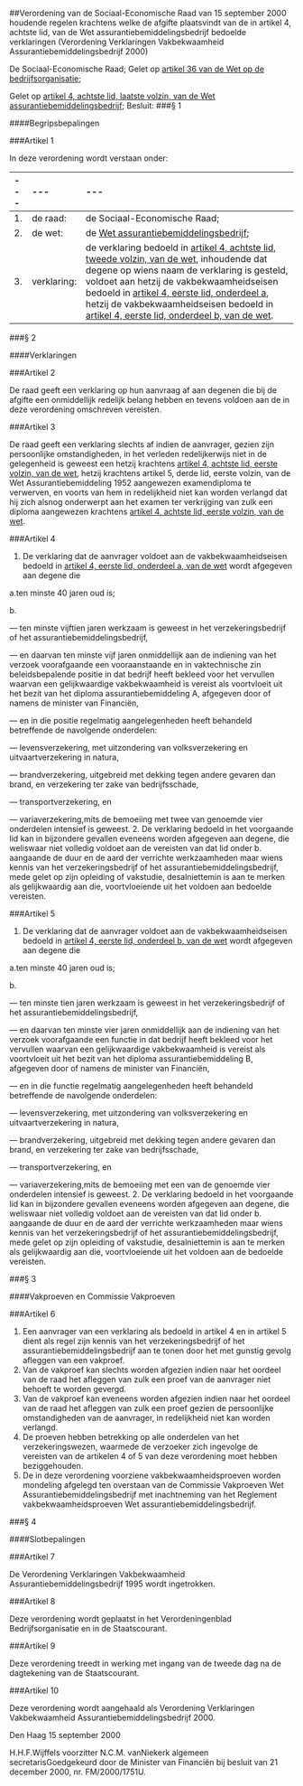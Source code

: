 <meta http-equiv='Content-Type' content='text/html; charset=utf-8' />

##Verordening van de Sociaal-Economische Raad van 15 september 2000 houdende regelen krachtens welke de afgifte plaatsvindt van de in artikel 4, achtste lid, van de Wet assurantiebemiddelingsbedrijf bedoelde verklaringen (Verordening Verklaringen Vakbekwaamheid Assurantiebemiddelingsbedrijf 2000)

De Sociaal-Economische Raad;
Gelet op [artikel 36 van de Wet op de bedrijfsorganisatie](../../../../../../../wet/wet/op/de/bedrijfsorganisatie/BWBR0002058/README.md);

Gelet op [artikel 4, achtste lid, laatste volzin, van de Wet assurantiebemiddelingsbedrijf](../../../../../../../wet/wet/assurantiebemiddelingsbedrijf/BWBR0004993/README.md);
Besluit:
###§ 1 

####Begripsbepalingen

###Artikel 1 

In deze verordening wordt verstaan onder:

| --- | --- | --- |
|:---|:---|:---|
|1. |de raad: |de Sociaal-Economische Raad; |
|2. |de wet: |de [Wet assurantiebemiddelingsbedrijf](../../../../../../../wet/wet/assurantiebemiddelingsbedrijf/BWBR0004993/README.md); |
|3. |verklaring: |de verklaring bedoeld in [artikel 4, achtste lid, tweede volzin, van de wet](../../../../../../../wet/wet/assurantiebemiddelingsbedrijf/BWBR0004993/README.md), inhoudende dat degene op wiens naam de verklaring is gesteld, voldoet aan hetzij de vakbekwaamheidseisen bedoeld in [artikel 4, eerste lid, onderdeel a](../../../../../../../wet/wet/assurantiebemiddelingsbedrijf/BWBR0004993/README.md), hetzij de vakbekwaamheidseisen bedoeld in [artikel 4, eerste lid, onderdeel b, van de wet](../../../../../../../wet/wet/assurantiebemiddelingsbedrijf/BWBR0004993/README.md). |

###§ 2 

####Verklaringen

###Artikel 2 

De raad geeft een verklaring op hun aanvraag af aan degenen die bij de afgifte een onmiddellijk redelijk belang hebben en tevens voldoen aan de in deze verordening omschreven vereisten.

###Artikel 3 

De raad geeft een verklaring slechts af indien de aanvrager, gezien zijn persoonlijke omstandigheden, in het verleden redelijkerwijs niet in de gelegenheid is geweest een hetzij krachtens [artikel 4, achtste lid, eerste volzin, van de wet](../../../../../../../wet/wet/assurantiebemiddelingsbedrijf/BWBR0004993/README.md), hetzij krachtens artikel 5, derde lid, eerste volzin, van de Wet Assurantiebemiddeling 1952 aangewezen examendiploma te verwerven, en voorts van hem in redelijkheid niet kan worden verlangd dat hij zich alsnog onderwerpt aan het examen ter verkrijging van zulk een diploma aangewezen krachtens [artikel 4, achtste lid, eerste volzin, van de wet](../../../../../../../wet/wet/assurantiebemiddelingsbedrijf/BWBR0004993/README.md).

###Artikel 4 

1. De verklaring dat de aanvrager voldoet aan de vakbekwaamheidseisen bedoeld in [artikel 4, eerste lid, onderdeel a, van de wet](../../../../../../../wet/wet/assurantiebemiddelingsbedrijf/BWBR0004993/README.md) wordt afgegeven aan degene die

a.ten minste 40 jaren oud is;

b.

— ten minste vijftien jaren werkzaam is geweest in het verzekeringsbedrijf of het assurantiebemiddelingsbedrijf,

— en daarvan ten minste vijf jaren onmiddellijk aan de indiening van het verzoek voorafgaande een vooraanstaande en in vaktechnische zin beleidsbepalende positie in dat bedrijf heeft bekleed voor het vervullen waarvan een gelijkwaardige vakbekwaamheid is vereist als voortvloeit uit het bezit van het diploma assurantiebemiddeling A, afgegeven door of namens de minister van Financiën,

— en in die positie regelmatig aangelegenheden heeft behandeld betreffende de navolgende onderdelen:

— levensverzekering, met uitzondering van volksverzekering en uitvaartverzekering in natura,

— brandverzekering, uitgebreid met dekking tegen andere gevaren dan brand, en verzekering ter zake van bedrijfsschade,

— transportverzekering, en

— variaverzekering,mits de bemoeiing met twee van genoemde vier onderdelen intensief is geweest.
2.  De verklaring bedoeld in het voorgaande lid kan in bijzondere gevallen eveneens worden afgegeven aan degene, die weliswaar niet volledig voldoet aan de vereisten van dat lid onder b. aangaande de duur en de aard der verrichte werkzaamheden maar wiens kennis van het verzekeringsbedrijf of het assurantiebemiddelingsbedrijf, mede gelet op zijn opleiding of vakstudie, desalniettemin is aan te merken als gelijkwaardig aan die, voortvloeiende uit het voldoen aan bedoelde vereisten.

###Artikel 5 

1. De verklaring dat de aanvrager voldoet aan de vakbekwaamheidseisen bedoeld in [artikel 4, eerste lid, onderdeel b, van de wet](../../../../../../../wet/wet/assurantiebemiddelingsbedrijf/BWBR0004993/README.md) wordt afgegeven aan degene die

a.ten minste 40 jaren oud is;

b.

— ten minste tien jaren werkzaam is geweest in het verzekeringsbedrijf of het assurantiebemiddelingsbedrijf,

— en daarvan ten minste vier jaren onmiddellijk aan de indiening van het verzoek voorafgaande een functie in dat bedrijf heeft bekleed voor het vervullen waarvan een gelijkwaardige vakbekwaamheid is vereist als voortvloeit uit het bezit van het diploma assurantiebemiddeling B, afgegeven door of namens de minister van Financiën,

— en in die functie regelmatig aangelegenheden heeft behandeld betreffende de navolgende onderdelen:

— levensverzekering, met uitzondering van volksverzekering en uitvaartverzekering in natura,

— brandverzekering, uitgebreid met dekking tegen andere gevaren dan brand, en verzekering ter zake van bedrijfsschade,

— transportverzekering, en

— variaverzekering,mits de bemoeiing met een van de genoemde vier onderdelen intensief is geweest.
2.  De verklaring bedoeld in het voorgaande lid kan in bijzondere gevallen eveneens worden afgegeven aan degene, die weliswaar niet volledig voldoet aan de vereisten van dat lid onder b. aangaande de duur en de aard der verrichte werkzaamheden maar wiens kennis van het verzekeringsbedrijf of het assurantiebemiddelingsbedrijf, mede gelet op zijn opleiding of vakstudie, desalniettemin is aan te merken als gelijkwaardig aan die, voortvloeiende uit het voldoen aan de bedoelde vereisten.

###§ 3 

####Vakproeven en Commissie Vakproeven

###Artikel 6 

1. Een aanvrager van een verklaring als bedoeld in artikel 4 en in artikel 5 dient als regel zijn kennis van het verzekeringsbedrijf of het assurantiebemiddelingsbedrijf aan te tonen door het met gunstig gevolg afleggen van een vakproef.
2. Van de vakproef kan slechts worden afgezien indien naar het oordeel van de raad het afleggen van zulk een proef van de aanvrager niet behoeft te worden gevergd.
3. Van de vakproef kan eveneens worden afgezien indien naar het oordeel van de raad het afleggen van zulk een proef gezien de persoonlijke omstandigheden van de aanvrager, in redelijkheid niet kan worden verlangd.
4. De proeven hebben betrekking op alle onderdelen van het verzekeringswezen, waarmede de verzoeker zich ingevolge de vereisten van de artikelen 4 of 5 van deze verordening moet hebben beziggehouden.
5. De in deze verordening voorziene vakbekwaamheidsproeven worden mondeling afgelegd ten overstaan van de Commissie Vakproeven Wet Assurantiebemiddelingsbedrijf met inachtneming van het Reglement vakbekwaamheidsproeven Wet assurantiebemiddelingsbedrijf.

###§ 4 

####Slotbepalingen

###Artikel 7 

De Verordening Verklaringen Vakbekwaamheid Assurantiebemiddelingsbedrijf 1995 wordt ingetrokken.

###Artikel 8 

Deze verordening wordt geplaatst in het Verordeningenblad Bedrijfsorganisatie en in de Staatscourant.

###Artikel 9 

Deze verordening treedt in werking met ingang van de tweede dag na de dagtekening van de Staatscourant.

###Artikel 10 

Deze verordening wordt aangehaald als Verordening Verklaringen Vakbekwaamheid Assurantiebemiddelingsbedrijf 2000.

Den Haag
15 september 2000

H.H.F.Wijffels
voorzitter
N.C.M. vanNiekerk
algemeen secretarisGoedgekeurd door de Minister van Financiën bij besluit van 21 december 2000, nr. FM/2000/1751U.
